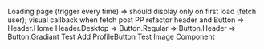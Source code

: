 Loading page (trigger every time) => should display only on first load (fetch user);
visual callback when fetch post PP
refactor header and Button
=> Header.Home Header.Desktop
=> Button.Regular
=> Button.Header
=> Button.Gradiant
Test Add ProfileButton
Test Image Component
